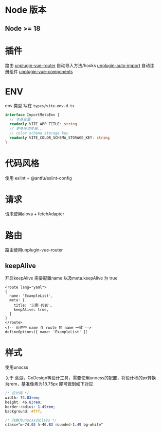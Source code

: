 # Node 版本

## Node >= 18

# 插件

路由 [unplugin-vue-router](https://uvr.esm.is/)
自动导入方法/hooks [unplugin-auto-import](https://github.com/antfu/unplugin-auto-import)
自动注册组件 [unplugin-vue-components](https://github.com/antfu/vite-plugin-components)

# ENV

env 类型 写在 `types/vite-env.d.ts`

```ts
interface ImportMetaEnv {
  // 本身变量
  readonly VITE_APP_TITLE: string
  // 更多环境变量...
  // color schema storage key
  readonly VITE_COLOR_SCHEMA_STORAGE_KEY: string
}
```

# 代码风格

使用 eslint + @antfu/eslint-config

# 请求

请求使用alova + fetchAdapter

# 路由

路由使用unplugin-vue-router

## keepAlive

开启keepAlive 需要配置name 以及meta.keepAlive 为 true

```
<route lang="yaml">
{
  name: 'ExampleList',
  meta: {
    title: '示例 列表',
    keepAlive: true,
  }
}
</route>
<!-- 组件中 name 与 route 的 name 一致 -->
defineOptions({ name: 'ExampleList' })

```

# 样式

使用unocss

关于 蓝湖，CoDesign等设计工具，需要使用unocss的配置，将设计稿的px转换为rem，基准像素为18.75px
即可做到如下对应

```css
/* 设计稿 */
width: 74.03rem;
height: 46.83rem;
border-radius: 1.49rem;
background: #fff;

/* 转换为unocss的class */
class="w-74.03 h-46.83 rounded-1.49 bg-white"
```
